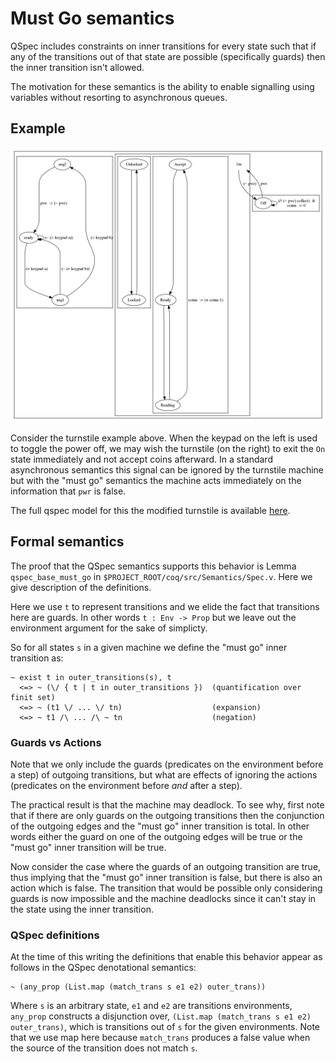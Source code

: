 # Must Go semantics

QSpec includes constraints on inner transitions for every state such that if any of the 
transitions out of that state are possible (specifically guards) then the inner 
transition isn't allowed.

The motivation for these semantics is the ability to enable signalling using variables 
without resorting to asynchronous queues.

## Example

![turnstile example](./diagrams/turnstile.png)

Consider the turnstile example above. When the keypad on the left is used to toggle the power 
off, we may wish the turnstile (on the right) to exit the `On` state immediately and not accept coins afterward.
In a standard asynchronous semantics this signal can be ignored by the turnstile machine but 
with the "must go" semantics the machine acts immediately on the information that `pwr` is false.

The full qspec model for this the modified turnstile is available [here](turnstile.qspec).

## Formal semantics

The proof that the QSpec semantics supports this behavior is Lemma `qspec_base_must_go` 
in `$PROJECT_ROOT/coq/src/Semantics/Spec.v`. Here we give description of the definitions.

Here we use `t` to represent transitions and we elide the fact that transitions here 
are guards. In other words `t : Env -> Prop` but we leave out the environment argument 
for the sake of simplicty. 

So for all states `s` in a given machine we define the "must go" inner transition 
as:

```
~ exist t in outer_transitions(s), t
  <=> ~ (\/ { t | t in outer_transitions })  (quantification over finit set)
  <=> ~ (t1 \/ ... \/ tn)                    (expansion)
  <=> ~ t1 /\ ... /\ ~ tn                    (negation)
```

### Guards vs Actions 

Note that we only include the guards (predicates on the environment before a
step) of outgoing transitions, but what are effects of ignoring the actions
(predicates on the environment before *and* after a step).

The practical result is that the machine may deadlock. To see why, first 
note that if there are only guards on the outgoing transitions then the
conjunction of the outgoing edges and the "must go" inner transition is 
total. In other words either the guard on one of the outgoing edges will 
be true or the "must go" inner transition will be true. 

Now consider the case where the guards of an outgoing transition are true,
thus implying that the "must go" inner transition is false, but there is 
also an action which is false. The transition that would be possible 
only considering guards is now impossible and the machine deadlocks since 
it can't stay in the state using the inner transition.

### QSpec definitions 

At the time of this writing the definitions that enable this behavior 
appear as follows in the QSpec denotational semantics:

```
~ (any_prop (List.map (match_trans s e1 e2) outer_trans)) 
```

Where `s` is an arbitrary state, `e1` and `e2` are transitions environments,
`any_prop` constructs a disjunction over, `(List.map (match_trans s e1 e2) outer_trans)`,
which is transitions out of `s` for the given environments. Note that we use 
map here because `match_trans` produces a false value when the source of the transition 
does not match `s`. 

